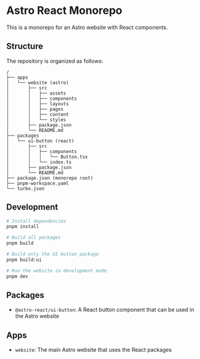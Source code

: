 # Astro React Monorepo

This is a monorepo for an Astro website with React components.

## Structure

The repository is organized as follows:

```
/
├── apps
│   └── website (astro)
│       ├── src
│       │   ├── assets
│       │   ├── components
│       │   ├── layouts
│       │   ├── pages
│       │   ├── content
│       │   └── styles
│       ├── package.json
│       └── README.md
├── packages
│   └── ui-button (react)
│       ├── src
│       │   ├── components
│       │   │   └── Button.tsx
│       │   └── index.ts
│       ├── package.json
│       └── README.md
├── package.json (monorepo root)
├── pnpm-workspace.yaml
└── turbo.json
```

## Development

```bash
# Install dependencies
pnpm install

# Build all packages
pnpm build

# Build only the UI button package
pnpm build:ui

# Run the website in development mode
pnpm dev
```

## Packages

- `@astro-react/ui-button`: A React button component that can be used in the Astro website

## Apps

- `website`: The main Astro website that uses the React packages
